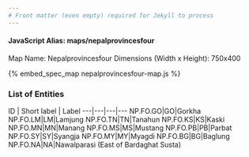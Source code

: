 ```yaml
---
# Front matter (even empty) required for Jekyll to process
---
```


#### JavaScript Alias: maps/nepalprovincesfour

Map Name: Nepalprovincesfour
Dimensions (Width x Height): 750x400




{% embed_spec_map nepalprovincesfour-map.js %}

### List of Entities

ID | Short label | Label
---|---|---|---
NP.FO.GO|GO|Gorkha
NP.FO.LM|LM|Lamjung
NP.FO.TN|TN|Tanahun
NP.FO.KS|KS|Kaski
NP.FO.MN|MN|Manang
NP.FO.MS|MS|Mustang
NP.FO.PB|PB|Parbat
NP.FO.SY|SY|Syangja
NP.FO.MY|MY|Myagdi
NP.FO.BG|BG|Baglung
NP.FO.NA|NA|Nawalparasi (East of Bardaghat Susta)